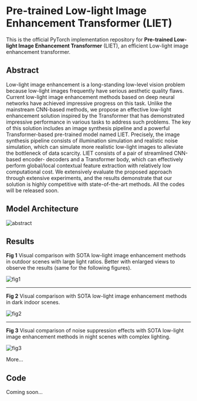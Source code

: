 # Pre-trained Low-light Image Enhancement Transformer (LIET)

This is the official PyTorch implementation repository for **Pre-trained Low-light Image Enhancement Transformer** (LIET), an efficient Low-light image enhancement transformer.

## Abstract
Low-light image enhancement is a long-standing low-level vision problem because low-light images frequently have serious aesthetic quality flaws. Current low-light image enhancement methods based on deep neural networks have achieved impressive progress on this task. Unlike the mainstream CNN-based methods, we propose an effective low-light enhancement solution inspired by the Transformer that has demonstrated impressive performance in various tasks to address such problems. The key of this solution includes an image synthesis pipeline and a powerful Transformer-based pre-trained model named LIET. Precisely, the image synthesis pipeline consists of illumination simulation and realistic noise simulation, which can simulate more realistic low-light images to alleviate the bottleneck of data scarcity. LIET consists of a pair of streamlined CNN-based encoder- decoders and a Transformer body, which can effectively perform global/local contextual feature extraction with relatively low computational cost. We extensively evaluate the proposed approach through extensive experiments, and the results demonstrate that our solution is highly competitive with state-of-the-art methods. All the codes will be released soon.

## Model Architecture
![abstract](https://cdn.jsdelivr.net/gh/Jensen-JZ/CDN_Bank/srcs/blogstatic/pre_trained_liet/abstract.png)

## Results
**Fig 1** Visual comparison with SOTA low-light image enhancement methods in outdoor scenes with large light ratios. Better with enlarged views to observe the results (same for the following figures).

![fig1](https://cdn.jsdelivr.net/gh/Jensen-JZ/CDN_Bank/srcs/blogstatic/pre_trained_liet/fig1.png)

---

**Fig 2** Visual comparison with SOTA low-light image enhancement methods in dark indoor scenes.

![fig2](https://cdn.jsdelivr.net/gh/Jensen-JZ/CDN_Bank/srcs/blogstatic/pre_trained_liet/fig2.png)

---

**Fig 3** Visual comparison of noise suppression effects with SOTA low-light image enhancement methods in night scenes with complex lighting.

![fig3](https://cdn.jsdelivr.net/gh/Jensen-JZ/CDN_Bank/srcs/blogstatic/pre_trained_liet/fig3.png)

More...

## Code
Coming soon...
